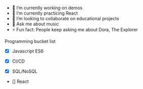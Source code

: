 - 🔭 I’m currently working on demos
- 🌱 I’m currently practicing React
- 👯 I’m looking to collaborate on educational projects
- 💬 Ask me about music
- ⚡ Fun fact: People keep asking me about Dora, The Explorer

Programming bucket list

- [x] Javascript ES6

- [x] CI/CD

- [x] SQL/NoSQL

- [] React
